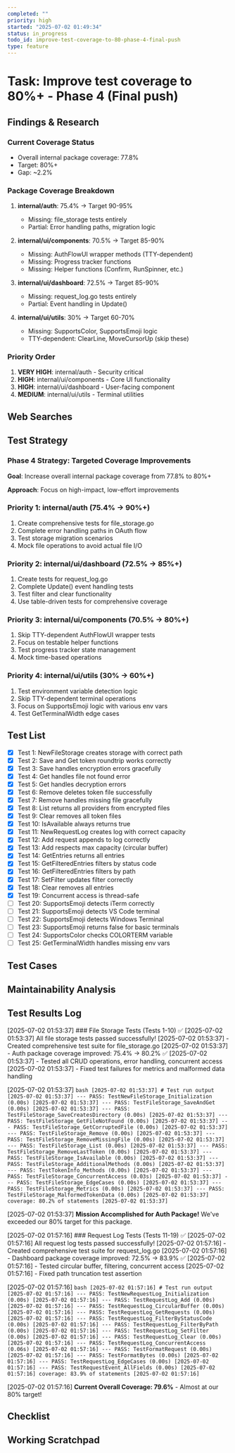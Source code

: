 ```yaml
---
completed: ""
priority: high
started: "2025-07-02 01:49:34"
status: in_progress
todo_id: improve-test-coverage-to-80-phase-4-final-push
type: feature
---
```


# Task: Improve test coverage to 80%+ - Phase 4 (Final push)

## Findings & Research

### Current Coverage Status
- Overall internal package coverage: 77.8%
- Target: 80%+
- Gap: ~2.2%

### Package Coverage Breakdown
1. **internal/auth**: 75.4% → Target 90-95%
   - Missing: file_storage tests entirely
   - Partial: Error handling paths, migration logic
   
2. **internal/ui/components**: 70.5% → Target 85-90%
   - Missing: AuthFlowUI wrapper methods (TTY-dependent)
   - Missing: Progress tracker functions
   - Missing: Helper functions (Confirm, RunSpinner, etc.)
   
3. **internal/ui/dashboard**: 72.5% → Target 85-90%
   - Missing: request_log.go tests entirely
   - Partial: Event handling in Update()
   
4. **internal/ui/utils**: 30% → Target 60-70%
   - Missing: SupportsColor, SupportsEmoji logic
   - TTY-dependent: ClearLine, MoveCursorUp (skip these)

### Priority Order
1. **VERY HIGH**: internal/auth - Security critical
2. **HIGH**: internal/ui/components - Core UI functionality
3. **HIGH**: internal/ui/dashboard - User-facing component
4. **MEDIUM**: internal/ui/utils - Terminal utilities
## Web Searches

## Test Strategy

### Phase 4 Strategy: Targeted Coverage Improvements

**Goal**: Increase overall internal package coverage from 77.8% to 80%+

**Approach**: Focus on high-impact, low-effort improvements

### Priority 1: internal/auth (75.4% → 90%+)
1. Create comprehensive tests for file_storage.go
2. Complete error handling paths in OAuth flow
3. Test storage migration scenarios
4. Mock file operations to avoid actual file I/O

### Priority 2: internal/ui/dashboard (72.5% → 85%+)
1. Create tests for request_log.go
2. Complete Update() event handling tests
3. Test filter and clear functionality
4. Use table-driven tests for comprehensive coverage

### Priority 3: internal/ui/components (70.5% → 80%+)
1. Skip TTY-dependent AuthFlowUI wrapper tests
2. Focus on testable helper functions
3. Test progress tracker state management
4. Mock time-based operations

### Priority 4: internal/ui/utils (30% → 60%+)
1. Test environment variable detection logic
2. Skip TTY-dependent terminal operations
3. Focus on SupportsEmoji logic with various env vars
4. Test GetTerminalWidth edge cases
## Test List
- [x] Test 1: NewFileStorage creates storage with correct path
- [x] Test 2: Save and Get token roundtrip works correctly
- [x] Test 3: Save handles encryption errors gracefully
- [x] Test 4: Get handles file not found error
- [x] Test 5: Get handles decryption errors
- [x] Test 6: Remove deletes token file successfully
- [x] Test 7: Remove handles missing file gracefully
- [x] Test 8: List returns all providers from encrypted files
- [x] Test 9: Clear removes all token files
- [x] Test 10: IsAvailable always returns true
- [x] Test 11: NewRequestLog creates log with correct capacity
- [x] Test 12: Add request appends to log correctly
- [x] Test 13: Add respects max capacity (circular buffer)
- [x] Test 14: GetEntries returns all entries
- [x] Test 15: GetFilteredEntries filters by status code
- [x] Test 16: GetFilteredEntries filters by path
- [x] Test 17: SetFilter updates filter correctly
- [x] Test 18: Clear removes all entries
- [x] Test 19: Concurrent access is thread-safe
- [ ] Test 20: SupportsEmoji detects iTerm correctly
- [ ] Test 21: SupportsEmoji detects VS Code terminal
- [ ] Test 22: SupportsEmoji detects Windows Terminal
- [ ] Test 23: SupportsEmoji returns false for basic terminals
- [ ] Test 24: SupportsColor checks COLORTERM variable
- [ ] Test 25: GetTerminalWidth handles missing env vars
## Test Cases

## Maintainability Analysis

## Test Results Log

[2025-07-02 01:53:37] ### File Storage Tests (Tests 1-10) ✅
[2025-07-02 01:53:37] All file storage tests passed successfully!
[2025-07-02 01:53:37] - Created comprehensive test suite for file_storage.go
[2025-07-02 01:53:37] - Auth package coverage improved: 75.4% → 80.2% ✅
[2025-07-02 01:53:37] - Tested all CRUD operations, error handling, concurrent access
[2025-07-02 01:53:37] - Fixed test failures for metrics and malformed data handling

[2025-07-02 01:53:37] ```bash
[2025-07-02 01:53:37] # Test run output
[2025-07-02 01:53:37] --- PASS: TestNewFileStorage_Initialization (0.00s)
[2025-07-02 01:53:37] --- PASS: TestFileStorage_SaveAndGet (0.00s)
[2025-07-02 01:53:37] --- PASS: TestFileStorage_SaveCreatesDirectory (0.00s)
[2025-07-02 01:53:37] --- PASS: TestFileStorage_GetFileNotFound (0.00s)
[2025-07-02 01:53:37] --- PASS: TestFileStorage_GetCorruptedFile (0.00s)
[2025-07-02 01:53:37] --- PASS: TestFileStorage_Remove (0.00s)
[2025-07-02 01:53:37] --- PASS: TestFileStorage_RemoveMissingFile (0.00s)
[2025-07-02 01:53:37] --- PASS: TestFileStorage_List (0.00s)
[2025-07-02 01:53:37] --- PASS: TestFileStorage_RemoveLastToken (0.00s)
[2025-07-02 01:53:37] --- PASS: TestFileStorage_IsAvailable (0.00s)
[2025-07-02 01:53:37] --- PASS: TestFileStorage_AdditionalMethods (0.00s)
[2025-07-02 01:53:37] --- PASS: TestTokenInfo_Methods (0.00s)
[2025-07-02 01:53:37] --- PASS: TestFileStorage_ConcurrentAccess (0.03s)
[2025-07-02 01:53:37] --- PASS: TestFileStorage_EdgeCases (0.00s)
[2025-07-02 01:53:37] --- PASS: TestFileStorage_Metrics (0.00s)
[2025-07-02 01:53:37] --- PASS: TestFileStorage_MalformedTokenData (0.00s)
[2025-07-02 01:53:37] coverage: 80.2% of statements
[2025-07-02 01:53:37] ```

[2025-07-02 01:53:37] **Mission Accomplished for Auth Package!** We've exceeded our 80% target for this package.

[2025-07-02 01:57:16] ### Request Log Tests (Tests 11-19) ✅
[2025-07-02 01:57:16] All request log tests passed successfully!
[2025-07-02 01:57:16] - Created comprehensive test suite for request_log.go
[2025-07-02 01:57:16] - Dashboard package coverage improved: 72.5% → 83.9% ✅
[2025-07-02 01:57:16] - Tested circular buffer, filtering, concurrent access
[2025-07-02 01:57:16] - Fixed path truncation test assertion

[2025-07-02 01:57:16] ```bash
[2025-07-02 01:57:16] # Test run output
[2025-07-02 01:57:16] --- PASS: TestNewRequestLog_Initialization (0.00s)
[2025-07-02 01:57:16] --- PASS: TestRequestLog_Add (0.00s)
[2025-07-02 01:57:16] --- PASS: TestRequestLog_CircularBuffer (0.00s)
[2025-07-02 01:57:16] --- PASS: TestRequestLog_GetRequests (0.00s)
[2025-07-02 01:57:16] --- PASS: TestRequestLog_FilterByStatusCode (0.00s)
[2025-07-02 01:57:16] --- PASS: TestRequestLog_FilterByPath (0.00s)
[2025-07-02 01:57:16] --- PASS: TestRequestLog_SetFilter (0.00s)
[2025-07-02 01:57:16] --- PASS: TestRequestLog_Clear (0.00s)
[2025-07-02 01:57:16] --- PASS: TestRequestLog_ConcurrentAccess (0.06s)
[2025-07-02 01:57:16] --- PASS: TestFormatRequest (0.00s)
[2025-07-02 01:57:16] --- PASS: TestFormatBytes (0.00s)
[2025-07-02 01:57:16] --- PASS: TestRequestLog_EdgeCases (0.00s)
[2025-07-02 01:57:16] --- PASS: TestRequestEvent_AllFields (0.00s)
[2025-07-02 01:57:16] coverage: 83.9% of statements
[2025-07-02 01:57:16] ```

[2025-07-02 01:57:16] **Current Overall Coverage: 79.6%** - Almost at our 80% target!
## Checklist

## Working Scratchpad
